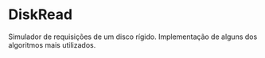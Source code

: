 # DiskRead
Simulador de requisições de um disco rígido. Implementação de alguns dos algoritmos mais utilizados.
